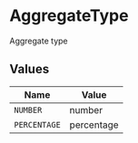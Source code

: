 # AggregateType

Aggregate type


## Values

| Name         | Value        |
| ------------ | ------------ |
| `NUMBER`     | number       |
| `PERCENTAGE` | percentage   |